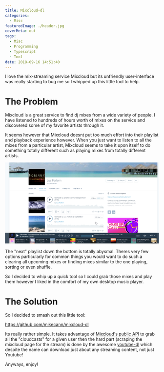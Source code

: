 ```yaml
---
title: Mixcloud-dl
categories:
  - Misc
featuredImage: ./header.jpg
coverMeta: out
tags:
  - Misc
  - Programming
  - Typescript
  - Tool
date: 2018-09-16 14:51:40
---
```


I love the mix-streaming service Mixcloud but its unfriendly user-interface was really starting to bug me so I whipped up this little tool to help.

<!-- more -->

# The Problem

Mixcloud is a great service to find dj mixes from a wide variety of people. I have listened to hundreds of hours worth of mixes on the service and discovered some of my favorite artists through it.

It seems however that Mixcloud doesnt put too much effort into their playlist and playback experience however. When you just want to listen to all the mixes from a particular artist, Mixcloud seems to take it upon itself to do something totally different such as playing mixes from totally different artists.

[![](./chrome_2018-09-16_16-18-37.png)](./chrome_2018-09-16_16-18-37.png)

The "next" playlist down the bottom is totally abysmal. Theres very few options particularly for common things you would want to do such a clearing all upcoming mixes or finding mixes similar to the one playing, sorting or even shuffle.

So I decided to whip up a quick tool so I could grab those mixes and play them however I liked in the comfort of my own desktop music player.

# The Solution

So I decided to smash out this little tool:

https://github.com/mikecann/mixcloud-dl

Its really rather simple. It takes advantage of [Mixcloud's public API](https://www.mixcloud.com/developers/) to grab all the "cloudcasts" for a given user then the hard part (scraping the mixcloud page for the stream) is done by the awesome [youtube-dl](https://github.com/rg3/youtube-dl) which despite the name can download just about any streaming content, not just Youtube!

Anyways, enjoy!
